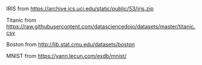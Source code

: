 
IRIS from https://archive.ics.uci.edu/static/public/53/iris.zip

Titanic from https://raw.githubusercontent.com/datasciencedojo/datasets/master/titanic.csv

Boston from http://lib.stat.cmu.edu/datasets/boston

MNIST from https://yann.lecun.com/exdb/mnist/